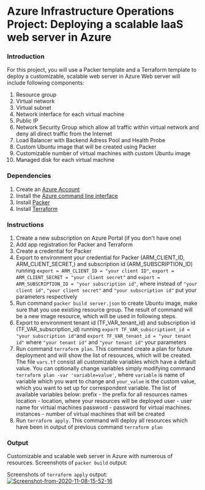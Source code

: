 # Azure Infrastructure Operations Project: Deploying a scalable IaaS web server in Azure

### Introduction
For this project, you will use a Packer template and a Terraform template to deploy a customizable, scalable web server in Azure Web server will include following components:
1. Resource group 
2. Virtual network
3. Virtual subnet
4. Network interface for each virtual machine
5. Public IP
6. Network Security Group which allow all traffic within virtual network and deny all direct traffic from the Internet
7. Load Balancer with Backend Adress Pool and Health Probe
8. Custom Ubuntu image that will be created using Packer
9. Customizable number of virtual machines with custom Ubuntu image
10. Managed disk for each virtual machine


### Dependencies
1. Create an [Azure Account](https://portal.azure.com) 
2. Install the [Azure command line interface](https://docs.microsoft.com/en-us/cli/azure/install-azure-cli?view=azure-cli-latest)
3. Install [Packer](https://www.packer.io/downloads)
4. Install [Terraform](https://www.terraform.io/downloads.html)

### Instructions
1. Create a new subscription on Azure Portal (if you don't have one)
2. Add app registration for Packer and Terraform
3. Create a credential for Packer
3. Export to environment your credential for Packer (ARM_CLIENT_ID, ARM_CLIENT_SECRET,) and subscription id (ARM_SUBSCRIPTION_ID) running `export = ARM_CLIENT_ID = "your client ID"`, `export = ARM_CLIENT_SECRET = "your client secret"` and `export = ARM_SUBSCRIPTION_ID = "your subscription id"`, where instead of `"your client id"`, `"your client secret"` and `"your subscription id"`  put your parameters respectively
4. Run command `packer build server.json` to create Ubuntu image, make sure that you use existing resource group. The result of command will be a new image resource, which will be used in following steps.
5. Export to environment tenant id (TF_VAR_tenant_id) and subscription id (TF_VAR_subscription_id) running `export TF_VAR_subscriptiont_id = "your subscription id"`and `export TF_VAR_tenant_id = "your tenant id"` where `"your tenant id"` and `"your tenant id"` your parameters
6. Run command `terraform plan`. This command create a plan for future deployment and will show the list of resources, which will be created. The file `vars.tf` consist all customizable variables which have a default value. You can optionally change variables simply modifying command `terraform plan -var 'variable=value'`, where `variable` is name of variable which you want to change and `your_value` is the custom value, which you want to set up for correspondent variable. The list of available variables below:
	prefix - the prefix for all resources names
	location - location, where your resources will be deployed
	user - user name for virtual machines 
	password - password for virtual machines. 
	instances - number of virtual machines that will be created
7. Run `terraform apply`. This command will deploy all resources which have been in output of previous command `terraform plan`


### Output
Customizable and scalable web server in Azure with numerous of resources.
Screenshots of `packer build` output: 

Screenshots of `terraform apply` output: 
<a href="https://postimg.cc/vcVtqb1h" target="_blank"><img src="https://i.postimg.cc/vcVtqb1h/Screenshot-from-2020-11-08-15-52-16.png" alt="Screenshot-from-2020-11-08-15-52-16"/></a><br/><br/>


